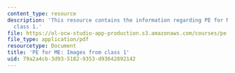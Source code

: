 ```yaml
---
content_type: resource
description: 'This resource contains the information regarding PE for ME: Images from
  class 1.'
file: https://ol-ocw-studio-app-production.s3.amazonaws.com/courses/pe-920-pe-for-me-spring-2005/79a2a4cb3d9351829353d93642892142_MITPE_920S05_1.pdf
file_type: application/pdf
resourcetype: Document
title: 'PE for ME: Images from class 1'
uid: 79a2a4cb-3d93-5182-9353-d93642892142
---
```

